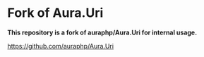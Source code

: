 Fork of Aura.Uri
========

**This repository is a fork of auraphp/Aura.Uri for internal usage.** 

https://github.com/auraphp/Aura.Uri
